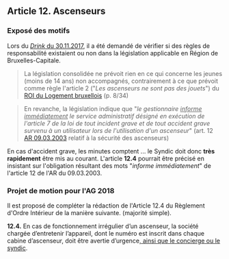 ## Article 12. Ascenseurs

### Exposé des motifs

Lors du [*Drink* du 30.11.2017](Drink_20171130.md), il a été demandé de vérifier si des règles de responsabilité existaient ou non dans la législation applicable en Région de Bruxelles-Capitale.

> La législation consolidée ne prévoit rien en ce qui concerne les jeunes (moins de 14 ans) non accompagnés, contrairement à ce que prévoit comme règle l'article 2 ("*Les ascenseurs ne sont pas des jouets*") du [ROI du Logement bruxellois](ROI_Logement_Bxl_2016.pdf) (p. 8/34) 

> En revanche, la législation indique que "*le gestionnaire <u>informe immédiatement</u> le service administratif désigné en exécution de l'article 7 de la loi de tout incident grave et de tout accident grave survenu à un utilisateur lors de l'utilisation d'un ascenseur*" (art. 12 [AR 09.03.2003](Ascenseurs_legislation_consolidee.pdf) relatif à la sécurité des ascenseurs)

En cas d'accident grave, les minutes comptent ... le Syndic doit donc **très rapidement** être mis au courant. L'article **12.4** pourrait être précisé en insistant sur l'obligation résultant des mots "*informe immédiatement*" de l'article 12 de l'AR du 09.03.2003.

### Projet de motion pour l'AG 2018

Il est proposé de compléter la rédaction de l'Article 12.4 du Règlement d'Ordre Intérieur de la manière suivante. (majorité simple).

**12.4.** En cas de fonctionnement irrégulier d’un ascenseur, la société chargée d’entretenir l’appareil, dont le numéro est inscrit dans chaque cabine d’ascenseur, doit être avertie d’urgence<u>, ainsi que le concierge ou le syndic</u>.

